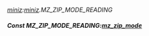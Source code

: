 _[miniz](../../modules/miniz/miniz-module.md):[miniz](../../modules/miniz/miniz-module.md).MZ\_ZIP\_MODE\_READING_
##### Const MZ\_ZIP\_MODE\_READING:[mz_zip_mode](../../modules/miniz/miniz-mz_zip_mode.md)
